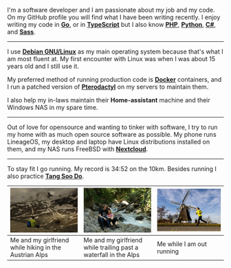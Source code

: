 
I'm a software developer and I am passionate about my job and my code.  On my GitHub profile you will find what I have been writing recently.  I enjoy writing my code in [**Go**](https://github.com/topics/go), or in [**TypeScript**](https://github.com/topics/typescript) but I also know [**PHP**](https://github.com/topics/php), [**Python**](https://github.com/topics/python), [**C#**](https://github.com/topics/csharp), and [**Sass**](https://github.com/topics/sass).

----
I use [**Debian GNU/Linux**](https://github.com/topics/linux) as my main operating system because that's what I am most fluent at.  My first encounter with Linux was when I was about 15 years old and I still use it.

My preferred method of running production code is [**Docker**](https://github.com/topics/docker) containers, and I run a patched version of [**Pterodactyl**](https://pterodactyl.io/) on my servers to maintain them.

I also help my in-laws maintain their **Home-assistant** machine and their Windows NAS in my spare time.

---

Out of love for opensource and wanting to tinker with software, I try to run my home with as much open source software as possible.  My phone runs LineageOS, my desktop and laptop have Linux distributions installed on them, and my NAS runs FreeBSD with [**Nextcloud**](https://github.com/nextcloud/server).  

---
To stay fit I go running.  My record is 34:52 on the 10km.  Besides running I also practice [**Tang Soo Do**](https://en.wikipedia.org/wiki/Tang_Soo_Do).

| ![](https://raw.githubusercontent.com/tvanriel/tvanriel/main/WhatsApp%20Image%202021-03-16%20at%2013.38.58(1).jpeg) | ![](https://raw.githubusercontent.com/tvanriel/tvanriel/main/WhatsApp%20Image%202021-03-16%20at%2013.38.58.jpeg) | ![](https://raw.githubusercontent.com/tvanriel/tvanriel/main/WhatsApp%20Image%202021-03-16%20at%2013.37.48.jpeg)
|----------------------------------------------------------------------------|----------------------------------------------------------------------------|----------------------------------------------------------------------------|
| Me and my girlfriend while hiking in the Austrian Alps                     | Me and my girlfriend while trailing past a waterfall in the Alps           | Me while I am out running                                                  |


<!--

Keywords:  Linux, System administrator, Developer, Software developer, PHP, Go, Javascript, JS, TS, TypeScript, Python, Golang, Goland Developer, Python Developer, PHP Developer, Frontend Developer, Backend Developer, Full-Stack developer, Webdeveloper

-->
